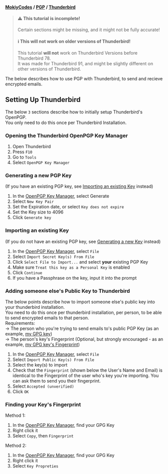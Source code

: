 #### [MokiyCodes](https://mokiycodes.github.io/MokiyCodes) / [PGP](https://mokiycodes.github.io/MokiyCodes/PGP/) / [Thunderbird](https://mokiycodes.github.io/MokiyCodes/PGP/Thunderbird)
> #### ⚠️ This tutorial is incomplete!
> Certain sections might be missing, and it might not be fully accurate!
> #### ℹ️ This will not work on older versions of Thunderbird!
> This tutorial **will not** work on Thunderbird Versions before Thunderbird 78.<br/>
> It was made for Thunderbird 91, and might be slightly different on other versions of Thunderbird.

The below describes how to use PGP with Thunderbird, to send and recieve encrypted emails.
## Setting Up Thunderbird
The below `3` sections describe how to initially setup Thunderbird's OpenPGP.<br/>
You only need to do this once per Thunderbird Installation.
### Opening the Thunderbird OpenPGP Key Manager
1. Open Thunderbird
2. Press `F10`
3. Go to `Tools`
4. Select `OpenPGP Key Manager`

### Generating a new PGP Key 
(If you have an existing PGP key, see [Importing an existing Key](#importing-an-existing-key) instead)<br/>
1. In the [OpenPGP Key Manager](#opening-the-thunderbird-openpgp-key-manager), select Generate
2. Select `New Key Pair`
3. Set the Expiration date, or select `Key does not expire`
4. Set the Key size to 4096
5. Click `Generate key`

### Importing an existing Key
(If you do not have an existing PGP key, see [Generating a new Key](#generating-a-new-key) instead)
1. In the [OpenPGP Key Manager](#opening-the-thunderbird-openpgp-key-manager), select `File`
2. Select `Import Secret Key(s) From File`
3. Click `Select File to Import...` and select __your__ existing PGP Key
4. Make sure `Treat this key as a Personal Key` is enabled
5. Click `Continue`
6. If you have a Passphrase on the key, input it into the prompt

### Adding someone else's Public Key to Thunderbird
The below points describe how to import someone else's public key into your thunderbird installation.<br/>
You need to do this once per thunderbird installation, per person, to be able to send encrypted emails to that person.<br/>
Requirements:<br/>
-> The person who you're trying to send emails to's public PGP Key (as an example, [my GPG key](https://mokiycodes.github.io/MokiyCodes/Key.txt))<br/>
-> The person's key's Fingerprint (Optional, but strongly encouraged - as an example, [my GPG key's Fingerprint](https://mokiycodes.github.io/MokiyCodes/Fingerprint.txt))<br/>

1. In the [OpenPGP Key Manager](#opening-the-thunderbird-openpgp-key-manager), select `File`
2. Select `Import Public Key(s) From File`
3. Select the key(s) to import
4. Check that the `Fingerprint` (shown below the User's Name and Email) is identical to the Fingerprint of the user who's key you're importing. You can ask them to send you their fingerprint.
5. Select `Accepted (unverified)`
6. Click `OK`

### Finding your Key's Fingerprint
Method 1:
1. In the [OpenPGP Key Manager](#opening-the-thunderbird-openpgp-key-manager), find your GPG Key
2. Right click it
3. Select `Copy`, then `Fingerprint`

Method 2:
1. In the [OpenPGP Key Manager](#opening-the-thunderbird-openpgp-key-manager), find your GPG Key
2. Right click it
3. Select `Key Propreties`

